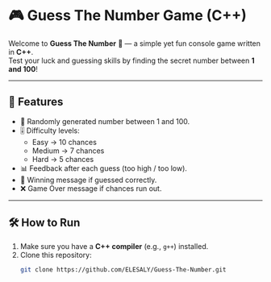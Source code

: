 # 🎮 Guess The Number Game (C++)

Welcome to **Guess The Number** 🎲 — a simple yet fun console game written in **C++**.  
Test your luck and guessing skills by finding the secret number between **1 and 100**!

---

## 📌 Features
- 🔢 Randomly generated number between 1 and 100.  
- 🎚️ Difficulty levels:  
  - Easy → 10 chances  
  - Medium → 7 chances  
  - Hard → 5 chances  
- 📊 Feedback after each guess (too high / too low).  
- 🎉 Winning message if guessed correctly.  
- ❌ Game Over message if chances run out.  

---

## 🛠️ How to Run
1. Make sure you have a **C++ compiler** (e.g., `g++`) installed.  
2. Clone this repository:  
   ```bash
   git clone https://github.com/ELESALY/Guess-The-Number.git
